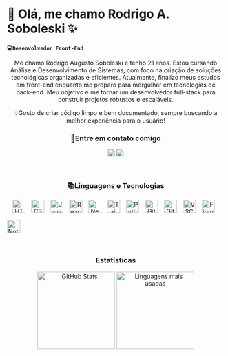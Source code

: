 # 👋 Olá, me chamo Rodrigo A. Soboleski ✨

**`💻Desenvolvedor Front-End`**

<p align="center">
   Me chamo Rodrigo Augusto Soboleski e tenho 21 anos. Estou cursando Análise e Desenvolvimento de Sistemas, com foco na criação de soluções tecnológicas organizadas e eficientes. Atualmente, finalizo meus estudos em front-end enquanto me preparo para mergulhar em tecnologias de back-end. Meu objetivo é me tornar um desenvolvedor full-stack  para construir projetos robustos e escaláveis.
</p>

<p align="center">
 💡Gosto de criar código limpo e bem documentado, sempre buscando a melhor experiência para o usuário!
</p>

<h3 align="center">📲Entre em contato comigo</h3>
<p align="center">
  <a href="https://www.linkedin.com/in/rodrigo-augusto-soboleski-137ba3244/"><img src="https://img.shields.io/badge/-LinkedIn-0e76a8?style=for-the-badge&logo=Linkedin&logoColor=white" /></a>
  <a href="mailto:rodrigosoboleskki@gmail.com"><img src="https://img.shields.io/badge/-Email-D14836?style=for-the-badge&logo=Gmail&logoColor=white" /></a>
</p>

<br>

<h3 align="center">📚Linguagens e Tecnologias</h3>

<p align="center">
  <img 
    alt="HTML"
    title="HTML" 
    width="30px" 
    style="padding-right: 10px;" 
    src="https://cdn.jsdelivr.net/gh/devicons/devicon@latest/icons/html5/html5-original.svg" 
/>
<img  
    alt="CSS" 
    title="CSS"
    width="30px" 
    style="padding-right: 10px;" 
    src="https://cdn.jsdelivr.net/gh/devicons/devicon@latest/icons/css3/css3-original.svg" 
/>
<img 
    alt="JavaScript" 
    title="JavaScript"
    width="30px" 
    style="padding-right: 10px;" 
    src="https://cdn.jsdelivr.net/gh/devicons/devicon@latest/icons/javascript/javascript-original.svg" 
/>
<img 
    alt="React"
    title="React" 
    width="30px" 
    style="padding-right: 10px;" 
    src="https://cdn.jsdelivr.net/gh/devicons/devicon@latest/icons/react/react-original.svg" 
/>
<img 
    alt="Next.js" 
    title="Next.js"
    width="30px" 
    style="padding-right: 10px;" 
    src="https://cdn.jsdelivr.net/gh/devicons/devicon@latest/icons/nextjs/nextjs-original.svg" 
/>
<img 
    alt="Tailwind" 
    title="Tailwind"
    width="30px" 
    style="padding-right: 10px;" 
    src="https://cdn.jsdelivr.net/gh/devicons/devicon@latest/icons/tailwindcss/tailwindcss-original.svg" 
/>
   <img 
    alt="Python" 
    title="Python"
    width="30px" 
    style="padding-right: 10px;" 
    src="https://cdn.jsdelivr.net/gh/devicons/devicon@latest/icons/python/python-original.svg" 
/>
<img  
    alt="Git" 
    title="Git"
    width="30px" 
    style="padding-right: 10px;" 
    src="https://cdn.jsdelivr.net/gh/devicons/devicon@latest/icons/git/git-original.svg" 
/>
<img 
    alt="GithHub" 
    title="GitHub"
    width="30px" 
    color="white"
    style="padding-right: 10px;" 
    src="https://cdn.jsdelivr.net/gh/devicons/devicon@latest/icons/github/github-original.svg"
/>
   <img 
    alt="VSCode" 
    title="VSCode"
    width="30px" 
    style="padding-right: 10px;" 
    src="https://cdn.jsdelivr.net/gh/devicons/devicon@latest/icons/vscode/vscode-original.svg" 
/>
   <img 
    alt="Figma" 
    title="Figma"
    width="30px" 
    style="padding-right: 10px;" 
    src="https://cdn.jsdelivr.net/gh/devicons/devicon@latest/icons/figma/figma-original.svg" 
/>
</p>
<img 
    alt="Notion" 
    title="Notion"
    width="30px" 
    style="padding-right: 10px;" 
    src="https://cdn.jsdelivr.net/gh/devicons/devicon@latest/icons/notion/notion-original.svg" />
</p>
      
<br>

<h3 align="center">Estatísticas</h3>

<p align="center">
<img 
    alt="GitHub Stats" 
    height="180em" 
    src="https://github-readme-stats.vercel.app/api?username=rodrigosoboleski&show_icons=true&theme=tokyonight&include_all_commits=true&locale=pt-br" 
  />
  <img 
  height="180em" 
  src="https://github-readme-stats.vercel.app/api/top-langs/?username=rodrigosoboleski&layout=compact&theme=radical" alt="Linguagens mais usadas"/>
</p>

